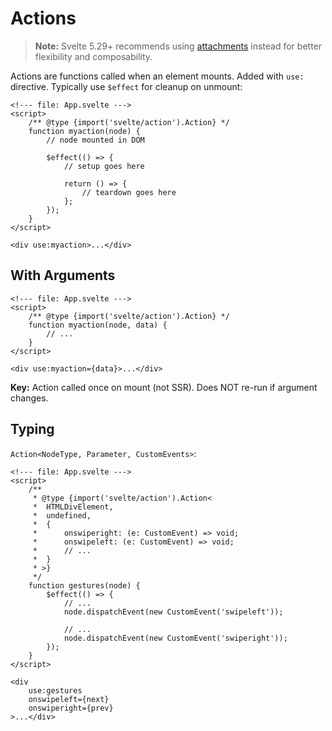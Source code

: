 # Actions

> **Note:** Svelte 5.29+ recommends using [attachments](@attach) instead for better flexibility and composability.

Actions are functions called when an element mounts. Added with `use:` directive. Typically use `$effect` for cleanup on unmount:

```svelte
<!--- file: App.svelte --->
<script>
	/** @type {import('svelte/action').Action} */
	function myaction(node) {
		// node mounted in DOM

		$effect(() => {
			// setup goes here

			return () => {
				// teardown goes here
			};
		});
	}
</script>

<div use:myaction>...</div>
```

## With Arguments

```svelte
<!--- file: App.svelte --->
<script>
	/** @type {import('svelte/action').Action} */
	function myaction(node, data) {
		// ...
	}
</script>

<div use:myaction={data}>...</div>
```

**Key:** Action called once on mount (not SSR). Does NOT re-run if argument changes.

## Typing

`Action<NodeType, Parameter, CustomEvents>`:

```svelte
<!--- file: App.svelte --->
<script>
	/**
	 * @type {import('svelte/action').Action<
	 * 	HTMLDivElement,
	 * 	undefined,
	 * 	{
	 * 		onswiperight: (e: CustomEvent) => void;
	 * 		onswipeleft: (e: CustomEvent) => void;
	 * 		// ...
	 * 	}
	 * >}
	 */
	function gestures(node) {
		$effect(() => {
			// ...
			node.dispatchEvent(new CustomEvent('swipeleft'));

			// ...
			node.dispatchEvent(new CustomEvent('swiperight'));
		});
	}
</script>

<div
	use:gestures
	onswipeleft={next}
	onswiperight={prev}
>...</div>
```